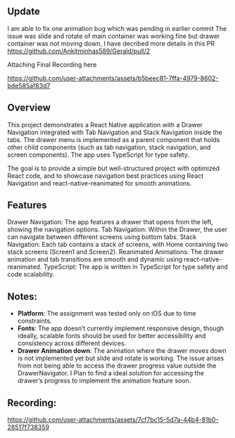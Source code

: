 ## Update
I am able to fix one animation bug which was pending in earlier commit 
The issue was slide and rotate of main container was working fine but drawer container was not moving down, I have decribed more details in this PR https://github.com/Ankitminhas589/Gerald/pull/2

Attaching Final Recording here


https://github.com/user-attachments/assets/b5beec81-7ffa-4979-8602-bde585af83d7




## Overview


This project demonstrates a React Native application with a Drawer Navigation integrated with Tab Navigation and Stack Navigation inside the tabs. The drawer menu is implemented as a parent component that holds other child components (such as tab navigation, stack navigation, and screen components). The app uses TypeScript for type safety.

The goal is to provide a simple but well-structured project with optimized React code, and to showcase navigation best practices using React Navigation and react-native-reanimated for smooth animations.


## Features

Drawer Navigation: The app features a drawer that opens from the left, showing the navigation options.
Tab Navigation: Within the Drawer, the user can navigate between different screens using bottom tabs.
Stack Navigation: Each tab contains a stack of screens, with Home containing two stack screens (Screen1 and Screen2).
Reanimated Animations: The drawer animation and tab transitions are smooth and dynamic using react-native-reanimated.
TypeScript: The app is written in TypeScript for type safety and code scalability.

## Notes:

- **Platform**: The assignment was tested only on iOS due to time constraints.
- **Fonts**: The app doesn’t currently implement responsive design, though ideally, scalable fonts should be used for better accessibility and consistency across different devices.
- **Drawer Animation down**: The animation where the drawer moves down is not implemented yet but slide and rotate is working. The issue arises from not being able to access the drawer progress value outside the DrawerNavigator. I Plan to find a ideal solution for accessing the drawer’s progress to implement the animation feature soon.


## Recording:

https://github.com/user-attachments/assets/7cf7bc15-5d7a-44b4-81b0-28517f738359

